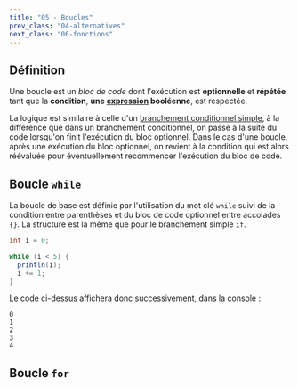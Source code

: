 ```yaml
---
title: "05 - Boucles"
prev_class: "04-alternatives"
next_class: "06-fonctions"
---
```


## Définition

Une boucle est un *bloc de code* dont l'exécution est **optionnelle** et **répétée** tant que la **condition**, **une [expression](cours/02-expressions.md) booléenne**, est respectée. 

La logique est similaire à celle d'un [branchement conditionnel simple](cours/04-alternatives.md#branchement-simple), à la différence que dans un branchement conditionnel, on passe à la suite du code lorsqu'on finit l'exécution du bloc optionnel. Dans le cas d'une boucle, après une exécution du bloc optionnel, on revient à la condition qui est alors réévaluée pour éventuellement recommencer l'exécution du bloc de code.

## Boucle `while`

La boucle de base est définie par l'utilisation du mot clé `while` suivi de la condition entre parenthèses et du bloc de code optionnel entre accolades `{}`. La structure est la même que pour le branchement simple `if`.

```java
int i = 0;

while (i < 5) {
  println(i);
  i += 1;
}
```

Le code ci-dessus affichera donc successivement, dans la console :
```console
0
1
2
3
4
```

## Boucle `for`